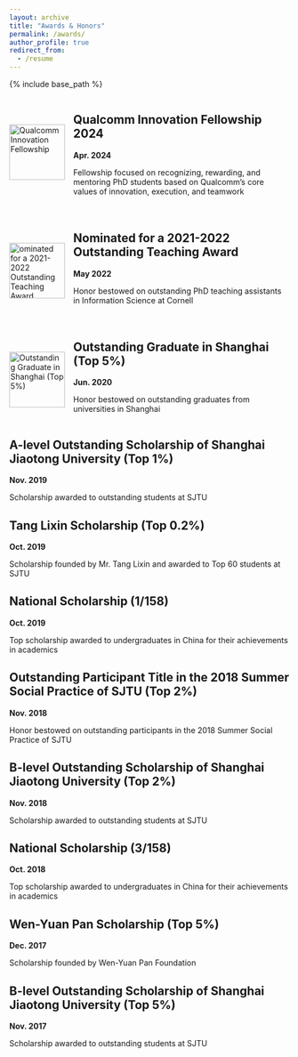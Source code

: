 ```yaml
---
layout: archive
title: "Awards & Honors"
permalink: /awards/
author_profile: true
redirect_from:
  - /resume
---
```


{% include base_path %}
<div style="display: flex; align-items: flex-start; margin-bottom: 20px;">
    <img src="https://keli97.github.io/files/awards/qualcomm.png" alt="Qualcomm Innovation Fellowship" style="width: 100px; height: auto; margin-right: 15px; margin-top: 50px;">
    <div>
        <h2>Qualcomm Innovation Fellowship 2024</h2>
        <p><strong>Apr. 2024</strong></p>
        <p>Fellowship focused on recognizing, rewarding, and mentoring PhD students based on Qualcomm’s core values of innovation, execution, and teamwork</p>
    </div>
</div>

<div style="display: flex; align-items: flex-start; margin-bottom: 20px;">
    <img src="https://keli97.github.io/files/awards/cornell.png" alt="ominated for a 2021-2022 Outstanding Teaching Award" style="width: 100px; height: auto; margin-right: 15px; margin-top: 50px;">
    <div>
        <h2>Nominated for a 2021-2022 Outstanding Teaching Award</h2>
        <p><strong>May 2022</strong></p>
        <p>Honor bestowed on outstanding PhD teaching assistants in Information Science at Cornell</p>
    </div>
</div>

<div style="display: flex; align-items: flex-start; margin-bottom: 20px;">
    <img src="https://keli97.github.io/files/awards/sjtu.png" alt="Outstanding Graduate in Shanghai (Top 5%)" style="width: 100px; height: auto; margin-right: 15px; margin-top: 50px;">
    <div>
        <h2>Outstanding Graduate in Shanghai (Top 5%)</h2>
        <p><strong>Jun. 2020</strong></p>
        <p>Honor bestowed on outstanding graduates from universities in Shanghai</p>
    </div>
</div>

A-level Outstanding Scholarship of Shanghai Jiaotong University (Top 1%)
----------
**Nov. 2019**

Scholarship awarded to outstanding students at SJTU

Tang Lixin Scholarship (Top 0.2%)
----------
**Oct. 2019**

Scholarship founded by Mr. Tang Lixin and awarded to Top 60 students at SJTU

National Scholarship (1/158)
----------
**Oct. 2019**

Top scholarship awarded to undergraduates in China for their achievements in academics

Outstanding Participant Title in the 2018 Summer Social Practice of SJTU (Top 2%)
----------
**Nov. 2018**

Honor bestowed on outstanding participants in the 2018 Summer Social Practice of SJTU

B-level Outstanding Scholarship of Shanghai Jiaotong University (Top 2%)
----------
**Nov. 2018**

Scholarship awarded to outstanding students at SJTU

National Scholarship (3/158)
----------
**Oct. 2018**

Top scholarship awarded to undergraduates in China for their achievements in academics

Wen-Yuan Pan Scholarship (Top 5%)
----------
**Dec. 2017**

Scholarship founded by Wen-Yuan Pan Foundation

B-level Outstanding Scholarship of Shanghai Jiaotong University (Top 5%)
----------
**Nov. 2017**

Scholarship awarded to outstanding students at SJTU
